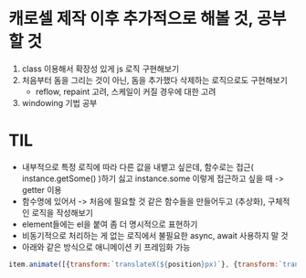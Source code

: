 # 캐로셀 제작 이후 추가적으로 해볼 것, 공부할 것 

1. class 이용해서 확장성 있게 js 로직 구현해보기
2. 처음부터 돔을 그리는 것이 아닌, 돔을 추가했다 삭제하는 로직으로도 구현해보기
    - reflow, repaint 고려, 스케일이 커질 경우에 대한 고려 
3. windowing 기법 공부

# TIL
- 내부적으로 특정 로직에 따라 다른 값을 내뱉고 싶은데, 함수로는 접근( instance.getSome() )하기 싫고 instance.some 이렇게 접근하고 싶을 때 -> getter 이용
- 함수명에 있어서 -> 처음에 필요할 것 같은 함수들을 만들어두고 (추상화), 구체적인 로직을 작성해보기 
- element들에는 el을 붙여 좀 더 명시적으로 표현하기 
- 비동기적으로 처리하는 게 없는 로직에서 불필요한 async, await 사용하지 말 것 
- 아래와 같은 방식으로 애니메이션 키 프레임화 가능
```javascript
item.animate([{transform:`translateX(${position}px)`}, {transform:`translateX(${distanceToMove}px)`}],300);
```